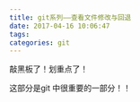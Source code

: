 ```yaml
---
title: git系列——查看文件修改与回退
date: 2017-04-16 10:06:47
tags:
categories: git
---
```


敲黑板了！划重点了！

这部分是git 中很重要的一部分！！

<!--more-->

